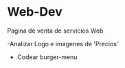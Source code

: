 # Web-Dev
Pagina de venta de servicios Web


-Analizar Logo e imagenes de 'Precios'
- Codear burger-menu
